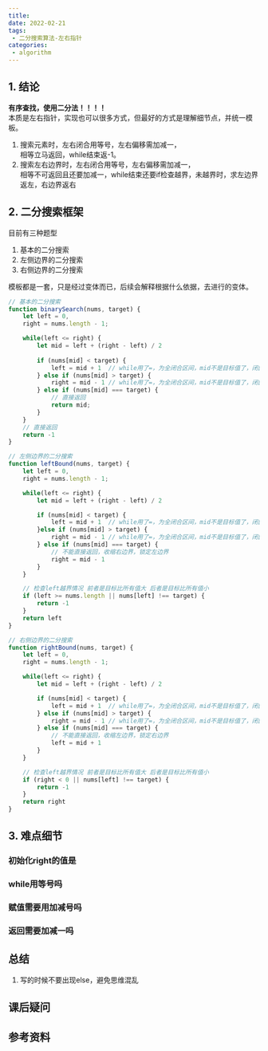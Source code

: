 ```yaml
---
title: 
date: 2022-02-21
tags:
 - 二分搜索算法-左右指针     
categories: 
 - algorithm
---
```

## 1. 结论
**有序查找，使用二分法！！！！**   
本质是左右指针，实现也可以很多方式，但最好的方式是理解细节点，并统一模板。    
1. 搜索元素时，左右闭合用等号，左右偏移需加减一，    
   相等立马返回，while结束返-1。
2. 搜索左右边界时，左右闭合用等号，左右偏移需加减一，   
   相等不可返回且还要加减一，while结束还要if检查越界，未越界时，求左边界返左，右边界返右

## 2. 二分搜索框架
目前有三种题型    
1. 基本的二分搜索
2. 左侧边界的二分搜索
3. 右侧边界的二分搜索

模板都是一套，只是经过变体而已，后续会解释根据什么依据，去进行的变体。
```javascript
// 基本的二分搜索
function binarySearch(nums, target) {
    let left = 0,
    right = nums.length - 1;

    while(left <= right) {
        let mid = left + (right - left) / 2
        
        if (nums[mid] < target) {
            left = mid + 1  // while用了=，为全闭合区间，mid不是目标值了，闭区间需要搜索去掉该值。
        } else if (nums[mid] > target) {
            right = mid - 1 // while用了=，为全闭合区间，mid不是目标值了，闭区间需要搜索去掉该值。
        } else if (nums[mid] === target) {
            // 直接返回
            return mid;
        }
    }
    // 直接返回
    return -1
}

// 左侧边界的二分搜索
function leftBound(nums, target) {
    let left = 0,
    right = nums.length - 1;

    while(left <= right) {
        let mid = left + (right - left) / 2

        if (nums[mid] < target) {
            left = mid + 1  // while用了=，为全闭合区间，mid不是目标值了，闭区间需要搜索掉该值。
        }else if (nums[mid] > target) {
            right = mid - 1 // while用了=，为全闭合区间，mid不是目标值了，闭区间需要搜索掉该值。
        } else if (nums[mid] === target) {
            // 不能直接返回，收缩右边界，锁定左边界
            right = mid - 1
        }
    }

    // 检查left越界情况 前者是目标比所有值大 后者是目标比所有值小
    if (left >= nums.length || nums[left] !== target) {
        return -1
    }
    return left
} 

// 右侧边界的二分搜索
function rightBound(nums, target) {
    let left = 0,
    right = nums.length - 1;

    while(left <= right) {
        let mid = left + (right - left) / 2

        if (nums[mid] < target) {
            left = mid + 1  // while用了=，为全闭合区间，mid不是目标值了，闭区间需要搜索掉该值。
        } else if (nums[mid] > target) {
            right = mid - 1 // while用了=，为全闭合区间，mid不是目标值了，闭区间需要搜索掉该值。
        } else if (nums[mid] === target) {
            // 不能直接返回，收缩左边界，锁定右边界
            left = mid + 1
        }
    }

    // 检查left越界情况 前者是目标比所有值大 后者是目标比所有值小
    if (right < 0 || nums[left] !== target) {
        return -1
    }
    return right
} 
```


## 3. 难点细节
### 初始化right的值是


### while用等号吗

### 赋值需要用加减号吗

### 返回需要加减一吗



## 总结
1. 写的时候不要出现else，避免思维混乱




## 课后疑问



## 参考资料


